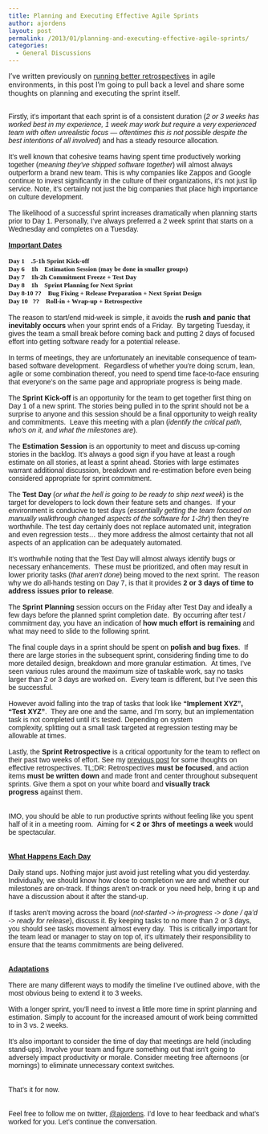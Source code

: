 ```yaml
---
title: Planning and Executing Effective Agile Sprints
author: ajordens
layout: post
permalink: /2013/01/planning-and-executing-effective-agile-sprints/
categories:
  - General Discussions
---
```

<!--?xml version="1.0" encoding="UTF-8" standalone="no"?-->

<span style="font-size: 14px;">I&#8217;ve written previously on <a href="http://littlesquare.com/2013/01/three-ways-to-make-your-agile-retrospective-relevant-again/">running better retrospectives</a> in agile environments, in this post I&#8217;m going to pull back a level and share some thoughts on planning and executing the sprint itself.</span>

<div style="font-family: Arial;">
  <span style="font-size: 14px;"><br /></span>
</div>

<div style="font-family: Arial;">
  <span style="font-size: 14px;">Firstly, it&#8217;s important that each sprint is of a consistent duration (<em>2 or 3 weeks has worked best in my experience, 1 week may work but require a very experienced team with often unrealistic focus &#8212; oftentimes this is not possible despite the best intentions of all involved</em>)<em> </em>and has a steady resource allocation. </span>
</div>

<div style="font-family: Arial;">
  <span style="font-size: 14px;"><br /></span>
</div>

<div style="font-family: Arial;">
  <span style="font-size: 14px;">It&#8217;s well known that cohesive teams having spent time productively working together (<em>meaning they&#8217;ve shipped software together</em>) will almost always outperform a brand new team. This is why companies like Zappos and Google continue to invest significantly in the culture of their organizations, it&#8217;s not just lip service. Note, it&#8217;s certainly not just the big companies that place high importance on culture development. </span>
</div>

<div style="font-family: Arial;">
  <span style="font-size: 14px;"><br /></span>
</div>

<div style="font-family: Arial;">
  <span style="font-size: 14px;">The likelihood of a successful sprint increases dramatically when planning starts prior to Day 1. Personally, I&#8217;ve always preferred a 2 week sprint that starts on a Wednesday and completes on a Tuesday.  </span>
</div>

<div style="font-family: Arial;">
  <span style="font-size: 14px;"><br /></span>
</div>

<div style="font-family: Arial;">
  <strong><span style="font-size: 14px; text-decoration: underline;">Important Dates</span></strong>
</div>

<div style="font-family: Arial;">
   
</div>

<div style="font-family: Arial;">
  <span style="font-family: 'Andale Mono'; font-size: small;"><strong>Day 1    .5-1h Sprint Kick-off</strong></span>
</div>

<div style="font-family: Arial;">
  <span style="font-family: 'Andale Mono'; font-size: small;"><strong>Day 6    1h    Estimation Session (may be done in smaller groups)</strong></span>
</div>

<div style="font-family: Arial;">
  <strong><span style="font-family: 'Andale Mono'; font-size: small;">Day 7    1h-2h Commitment Freeze + Test Day</span></strong>
</div>

<div style="font-family: Arial;">
  <strong><span style="font-family: 'Andale Mono'; font-size: small;">Day 8    1h    Sprint Planning for Next Sprint</span></strong>
</div>

<div style="font-family: Arial;">
  <strong><span style="font-family: 'Andale Mono'; font-size: small;">Day 8-10 ??    Bug Fixing + Release Preparation + Next Sprint Design</span></strong>
</div>

<div style="font-family: Arial;">
  <strong><span style="font-family: 'Andale Mono'; font-size: small;">Day 10   ??    Roll-in + Wrap-up + Retrospective</span></strong>
</div>

<div style="font-family: Arial;">
   
</div>

<div style="font-family: Arial;">
  <span style="font-size: 14px;">The reason to start/end mid-week is simple, it avoids the <strong>rush and panic that inevitably occurs</strong> when your sprint ends of a Friday.  By targeting Tuesday, it gives the team a small break before coming back and putting 2 days of focused effort into getting software ready for a potential release.</span>
</div>

<div style="font-family: Arial;">
  <span style="font-size: 14px;"><br /></span>
</div>

<div style="font-family: Arial;">
  <span style="font-size: 14px;">In terms of meetings, they are unfortunately an inevitable consequence of team-based software development.  Regardless of whether you&#8217;re doing scrum, lean, agile or some combination thereof, you need to spend time face-to-face ensuring that everyone&#8217;s on the same page and appropriate progress is being made.</span>
</div>

<div style="font-family: Arial;">
  <span style="font-size: 14px;"><br /></span>
</div>

<div style="font-family: Arial;">
  <span style="font-size: 14px;">The <strong>Sprint Kick-off </strong>is an opportunity for the team to get together first thing on Day 1 of a new sprint. The stories being pulled in to the sprint should not be a surprise to anyone and this session should be a final opportunity to weigh reality and commitments.  Leave this meeting with a plan (<em>identify the critical path, who&#8217;s on it, and what the milestones are</em>).  </span>
</div>

<div style="font-family: Arial;">
  <span style="font-size: 14px;"><br /></span>
</div>

<div style="font-family: Arial;">
  <span style="font-size: 14px;">The <strong>Estimation Session </strong>is an opportunity to meet and discuss up-coming stories in the backlog. It&#8217;s always a good sign if you have at least a rough estimate on all stories, at least a sprint ahead. Stories with large estimates warrant additional discussion, breakdown and re-estimation before even being considered appropriate for sprint commitment.</span>
</div>

<div style="font-family: Arial;">
  <span style="font-size: 14px;"><br /></span>
</div>

<div style="font-family: Arial;">
  <span style="font-size: 14px;">The </span><strong style="font-size: 14px;">Test Day</strong><span style="font-size: 14px;"> (</span><em style="font-size: 14px;">or what the hell is going to be ready to ship next week</em><span style="font-size: 14px;">) is the target for developers to lock down their feature sets and changes.  If your environment is conducive to test days (</span><em style="font-size: 14px;">essentially getting the team focused on manually walkthrough changed aspects of the software for 1-2hr</em><span style="font-size: 14px;">) then they&#8217;re worthwhile. The test day certainly does not replace automated unit, integration and even regression tests… they more address the almost certainty that not all aspects of an application can be adequately automated.</span>
</div>

<div style="font-family: Arial;">
  <span style="font-size: 14px;"><br /></span>
</div>

<div style="font-family: Arial;">
  <span style="font-size: 14px;">It&#8217;s worthwhile noting that the Test Day will almost always identify bugs or necessary enhancements.  These must be prioritized, and often may result in lower priority tasks (<em>that aren&#8217;t done</em>) being moved to the next sprint.  The reason why we do all-hands testing on Day 7, is that it provides <strong>2 or 3 days of time to address issues prior to release</strong>.  </span>
</div>

<div style="font-family: Arial;">
  <span style="font-size: 14px;"><br /></span>
</div>

<div style="font-family: Arial;">
  <span style="font-size: 14px;">The </span><strong style="font-size: 14px;">Sprint Planning </strong><span style="font-size: 14px;">session occurs on the Friday after Test Day and ideally a few days before the planned sprint completion date.  By occurring after test / commitment day, you have an indication of <strong>how much effort is remaining</strong> and what may need to slide to the following sprint. </span>
</div>

<div style="font-family: Arial;">
  <span style="font-size: 14px;"><br /></span>
</div>

<div style="font-family: Arial;">
  <span style="font-size: 14px;">The final couple days in a sprint should be spent on </span><strong style="font-size: 14px;">polish and bug fixes</strong><span style="font-size: 14px;">.  If there are large stories in the subsequent sprint, considering finding time to do more detailed design, breakdown and more granular estimation.  At times, I&#8217;ve seen various rules around the maximum size of taskable work, say no tasks larger than 2 or 3 days are worked on.  Every team is different, but I&#8217;ve seen this be successful.  </span>
</div>

<div style="font-family: Arial;">
  <span style="font-size: 14px;"><br /></span>
</div>

<div style="font-family: Arial;">
  <span style="font-size: 14px;">However avoid falling into the trap of tasks that look like </span><strong style="font-size: 14px;">&#8220;Implement XYZ&#8221;, &#8220;Test XYZ&#8221;</strong><span style="font-size: 14px;">.  They are one and the same, and I&#8217;m sorry, but an implementation task is not completed until it&#8217;s tested. Depending on system complexity, splitting out a small task targeted at regression testing may be allowable at times.</span>
</div>

<div style="font-family: Arial;">
  <span style="font-size: 14px;"><br /></span>
</div>

<div style="font-family: Arial;">
  <span style="font-size: 14px;">Lastly, the <strong>Sprint Retrospective</strong> is a critical opportunity for the team to reflect on their past two weeks of effort. See my <a href="http://littlesquare.com/2013/01/three-ways-to-make-your-agile-retrospective-relevant-again/">previous post</a> for some thoughts on effective retrospectives. TL;DR: Retrospectives<strong> must be focused</strong>, and action items <strong>must be written down</strong> and made front and center throughout subsequent sprints. Give them a spot on your white board and <strong>visually track progress</strong> against them. </span>
</div>

<div style="font-family: Arial;">
  <span style="font-size: 14px;"><br /></span>
</div>

<div style="font-family: Arial;">
  <span style="font-size: 14px;"><br /></span>
</div>

<div style="font-family: Arial;">
  <span style="font-size: 14px;">IMO, you should be able to run productive sprints without feeling like you spent half of it in a meeting room.  Aiming for <strong>< 2 or 3hrs of meetings a week</strong> would be spectacular. </span>
</div>

<div style="font-family: Arial;">
  <span style="font-size: 14px;"><br /></span>
</div>

<div style="font-family: Arial;">
  <span style="font-size: 14px;"><br /></span>
</div>

<div style="font-family: Arial;">
  <span style="font-size: 14px;"><strong><span style="text-decoration: underline;">What Happens Each Day</span></strong></span>
</div>

<div style="font-family: Arial;">
  <span style="font-size: 14px;"><br /></span>
</div>

<div style="font-family: Arial;">
  <span style="font-size: 14px;">Daily stand ups. Nothing major just avoid just retelling what you did yesterday. Individually, we should know how close to completion we are and whether our milestones are on-track. If things aren&#8217;t on-track or you need help, bring it up and have a discussion about it after the stand-up.</span>
</div>

<div style="font-family: Arial;">
  <span style="font-size: 14px;"><br /></span>
</div>

<div style="font-family: Arial;">
  <span style="font-size: 14px;">If tasks aren&#8217;t moving across the board (<em>not-started -> in-progress -> done / qa&#8217;d -> ready for release</em>), discuss it. By keeping tasks to no more than 2 or 3 days, you should see tasks movement almost every day.  This is critically important for the team lead or manager to stay on top of, it&#8217;s ultimately their responsibility to ensure that the teams commitments are being delivered.  </span>
</div>

<div style="font-family: Arial;">
   
</div>

<div style="font-family: Arial;">
  <span style="font-size: 14px;"><br /></span>
</div>

<div style="font-family: Arial;">
  <span style="font-size: 14px;"><strong><span style="text-decoration: underline;">Adaptations</span></strong></span>
</div>

<div style="font-family: Arial;">
  <span style="font-size: 14px;"><br /></span>
</div>

<div style="font-family: Arial;">
  <span style="font-size: 14px;">There are many different ways to modify the timeline I&#8217;ve outlined above, with the most obvious being to extend it to 3 weeks.  </span>
</div>

<div style="font-family: Arial;">
  <span style="font-size: 14px;"><br /></span>
</div>

<div style="font-family: Arial;">
  <span style="font-size: 14px;">With a longer sprint, you&#8217;ll need to invest a little more time in sprint planning and estimation. Simply to account for the increased amount of work being committed to in 3 vs. 2 weeks.</span>
</div>

<div style="font-family: Arial;">
  <span style="font-size: 14px;"><br /></span>
</div>

<div style="font-family: Arial;">
  <span style="font-size: 14px;">It&#8217;s also important to consider the time of day that meetings are held (including stand-ups). Involve your team and figure something out that isn&#8217;t going to adversely impact productivity or morale. Consider meeting free afternoons (or mornings) to eliminate unnecessary context switches.</span>
</div>

<div style="font-family: Arial;">
  <span style="font-size: 14px;"><br /></span>
</div>

<div style="font-family: Arial;">
  <span style="font-size: 14px;"><br /></span>
</div>

<div style="font-family: Arial;">
  <span style="font-size: 14px;">That&#8217;s it for now.</span>
</div>

<div style="font-family: Arial;">
  <span style="font-size: 14px;"><br /></span>
</div>

<div style="font-family: Arial;">
  <span style="font-size: 14px;"><br /></span>
</div>

<div style="font-family: Arial;">
  <span style="font-size: 14px;">Feel free to follow me on twitter, <a href="http://twitter.com/ajordens">@ajordens</a>. I&#8217;d love to hear feedback and what&#8217;s worked for you. Let&#8217;s continue the conversation.</span>
</div>

<div style="font-family: Arial;">
  <span style="font-size: 14px;"><br /></span>
</div>
